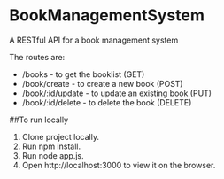 # BookManagementSystem

A RESTful API for a book management system

The routes are:

* /books - to get the booklist (GET)
* /book/create -  to create a new book (POST)
* /book/:id/update - to update an existing book (PUT)
* /book/:id/delete - to delete the book (DELETE)

##To run locally

1. Clone project locally.
2. Run npm install.
3. Run node app.js.
4. Open http://localhost:3000 to view it on the browser.
